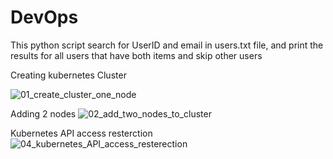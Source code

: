 # DevOps
This python script search for UserID and email in users.txt file, and print the results for all users that have both items and skip other users 

Creating kubernetes Cluster

![01_create_cluster_one_node](https://user-images.githubusercontent.com/48547091/202168388-9186bedc-fe71-4579-b3bd-a22683b92c3e.png)

Adding 2 nodes
![02_add_two_nodes_to_cluster](https://user-images.githubusercontent.com/48547091/202168609-b8b057f5-1436-40a6-8248-867b873cfcfa.png)

Kubernetes API access resterction
![04_kubernetes_API_access_resterection](https://user-images.githubusercontent.com/48547091/202168953-dee856a8-9814-4ab6-84ae-1ae438f78943.png)
